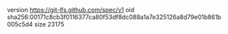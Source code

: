 version https://git-lfs.github.com/spec/v1
oid sha256:00171c8cb3f0116377ca80f53df8dc088a1a7e325126a8d79e01b861b005c5d4
size 23175
